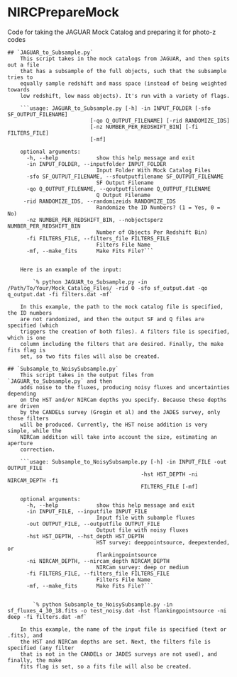 # NIRCPrepareMock
Code for taking the JAGUAR Mock Catalog and preparing it for photo-z codes

	## `JAGUAR_to_Subsample.py`
		This script takes in the mock catalogs from JAGUAR, and then spits out a file
		that has a subsample of the full objects, such that the subsample tries to 
		equally sample redshift and mass space (instead of being weighted towards 
		low redshift, low mass objects). It's run with a variety of flags.
		
		```usage: JAGUAR_to_Subsample.py [-h] -in INPUT_FOLDER [-sfo SF_OUTPUT_FILENAME]
                              [-qo Q_OUTPUT_FILENAME] [-rid RANDOMIZE_IDS]
                              [-nz NUMBER_PER_REDSHIFT_BIN] [-fi FILTERS_FILE]
                              [-mf]

		optional arguments:
		  -h, --help            show this help message and exit
		  -in INPUT_FOLDER, --inputfolder INPUT_FOLDER
		                        Input Folder With Mock Catalog Files
		  -sfo SF_OUTPUT_FILENAME, --sfoutputfilename SF_OUTPUT_FILENAME
		                        SF Output Filename
		  -qo Q_OUTPUT_FILENAME, --qoutputfilename Q_OUTPUT_FILENAME
		                        Q Output Filename
 		 -rid RANDOMIZE_IDS, --randomizeids RANDOMIZE_IDS
		                        Randomize the ID Numbers? (1 = Yes, 0 = No)
		  -nz NUMBER_PER_REDSHIFT_BIN, --nobjectsperz NUMBER_PER_REDSHIFT_BIN
		                        Number of Objects Per Redshift Bin)
		  -fi FILTERS_FILE, --filters_file FILTERS_FILE
		                        Filters File Name
		  -mf, --make_fits      Make Fits File?```


		Here is an example of the input:
		
			`% python JAGUAR_to_Subsample.py -in /Path/To/Your/Mock_Catalog_Files/ -rid 0 -sfo sf_output.dat -qo q_output.dat -fi filters.dat -mf`

		In this example, the path to the mock catalog file is specified, the ID numbers
		are not randomized, and then the output SF and Q files are specified (which
		triggers the creation of both files). A filters file is specified, which is one
		column including the filters that are desired. Finally, the make fits flag is
		set, so two fits files will also be created. 

	## `Subsample_to_NoisySubsample.py`
		This script takes in the output files from `JAGUAR_to_Subsample.py` and then
		adds noise to the fluxes, producing noisy fluxes and uncertainties depending
		on the HST and/or NIRCam depths you specify. Because these depths are driven
		by the CANDELs survey (Grogin et al) and the JADES survey, only those filters
		will be produced. Currently, the HST noise addition is very simple, while the
		NIRCam addition will take into account the size, estimating an aperture
		correction. 
		
		```usage: Subsample_to_NoisySubsample.py [-h] -in INPUT_FILE -out OUTPUT_FILE
		                                      -hst HST_DEPTH -ni NIRCAM_DEPTH -fi
		                                      FILTERS_FILE [-mf]

		optional arguments:
		  -h, --help            show this help message and exit
		  -in INPUT_FILE, --inputfile INPUT_FILE
		                        Input file with subample fluxes
		  -out OUTPUT_FILE, --outputfile OUTPUT_FILE
		                        Output file with noisy fluxes
		  -hst HST_DEPTH, --hst_depth HST_DEPTH
		                        HST survey: deeppointsource, deepextended, or
		                        flankingpointsource
		  -ni NIRCAM_DEPTH, --nircam_depth NIRCAM_DEPTH
		                        NIRCam survey: deep or medium
		  -fi FILTERS_FILE, --filters_file FILTERS_FILE
		                        Filters File Name
		  -mf, --make_fits      Make Fits File?```


			`% python Subsample_to_NoisySubsample.py -in sf_fluxes_4_30_18.fits -o test_noisy.dat -hst flankingpointsource -ni deep -fi filters.dat -mf`

		In this example, the name of the input file is specified (text or .fits), and 
		the HST and NIRCam depths are set. Next, the filters file is specified (any filter
		that is not in the CANDELs or JADES surveys are not used), and finally, the make 
		fits flag is set, so a fits file will also be created. 
